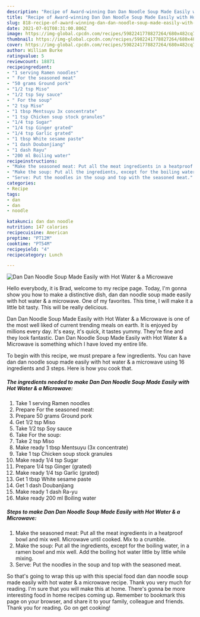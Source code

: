 ```yaml
---
description: "Recipe of Award-winning Dan Dan Noodle Soup Made Easily with Hot Water &amp;amp; a Microwave"
title: "Recipe of Award-winning Dan Dan Noodle Soup Made Easily with Hot Water &amp;amp; a Microwave"
slug: 818-recipe-of-award-winning-dan-dan-noodle-soup-made-easily-with-hot-water-and-amp-a-microwave
date: 2021-07-01T08:31:00.806Z
image: https://img-global.cpcdn.com/recipes/5982241778827264/680x482cq70/dan-dan-noodle-soup-made-easily-with-hot-water-a-microwave-recipe-main-photo.jpg
thumbnail: https://img-global.cpcdn.com/recipes/5982241778827264/680x482cq70/dan-dan-noodle-soup-made-easily-with-hot-water-a-microwave-recipe-main-photo.jpg
cover: https://img-global.cpcdn.com/recipes/5982241778827264/680x482cq70/dan-dan-noodle-soup-made-easily-with-hot-water-a-microwave-recipe-main-photo.jpg
author: William Burke
ratingvalue: 5
reviewcount: 18871
recipeingredient:
- "1 serving Ramen noodles"
- " For the seasoned meat"
- "50 grams Ground pork"
- "1/2 tsp Miso"
- "1/2 tsp Soy sauce"
- " For the soup"
- "2 tsp Miso"
- "1 tbsp Mentsuyu 3x concentrate"
- "1 tsp Chicken soup stock granules"
- "1/4 tsp Sugar"
- "1/4 tsp Ginger grated"
- "1/4 tsp Garlic grated"
- "1 tbsp White sesame paste"
- "1 dash Doubanjiang"
- "1 dash Rayu"
- "200 ml Boiling water"
recipeinstructions:
- "Make the seasoned meat: Put all the meat ingredients in a heatproof bowl and mix well. Microwave until cooked. Mix to a crumble."
- "Make the soup: Put all the ingredients, except for the boiling water, in a ramen bowl and mix well. Add the boiling hot water little by little while mixing."
- "Serve: Put the noodles in the soup and top with the seasoned meat."
categories:
- Recipe
tags:
- dan
- dan
- noodle

katakunci: dan dan noodle 
nutrition: 147 calories
recipecuisine: American
preptime: "PT12M"
cooktime: "PT54M"
recipeyield: "4"
recipecategory: Lunch

---
```



![Dan Dan Noodle Soup Made Easily with Hot Water &amp; a Microwave](https://img-global.cpcdn.com/recipes/5982241778827264/680x482cq70/dan-dan-noodle-soup-made-easily-with-hot-water-a-microwave-recipe-main-photo.jpg)

Hello everybody, it is Brad, welcome to my recipe page. Today, I'm gonna show you how to make a distinctive dish, dan dan noodle soup made easily with hot water &amp; a microwave. One of my favorites. This time, I will make it a little bit tasty. This will be really delicious.

Dan Dan Noodle Soup Made Easily with Hot Water &amp; a Microwave is one of the most well liked of current trending meals on earth. It is enjoyed by millions every day. It's easy, it's quick, it tastes yummy. They're fine and they look fantastic. Dan Dan Noodle Soup Made Easily with Hot Water &amp; a Microwave is something which I have loved my entire life.




To begin with this recipe, we must prepare a few ingredients. You can have dan dan noodle soup made easily with hot water &amp; a microwave using 16 ingredients and 3 steps. Here is how you cook that.

<!--inarticleads1-->

##### The ingredients needed to make Dan Dan Noodle Soup Made Easily with Hot Water &amp; a Microwave:

1. Take 1 serving Ramen noodles
1. Prepare  For the seasoned meat:
1. Prepare 50 grams Ground pork
1. Get 1/2 tsp Miso
1. Take 1/2 tsp Soy sauce
1. Take  For the soup:
1. Take 2 tsp Miso
1. Make ready 1 tbsp Mentsuyu (3x concentrate)
1. Take 1 tsp Chicken soup stock granules
1. Make ready 1/4 tsp Sugar
1. Prepare 1/4 tsp Ginger (grated)
1. Make ready 1/4 tsp Garlic (grated)
1. Get 1 tbsp White sesame paste
1. Get 1 dash Doubanjiang
1. Make ready 1 dash Ra-yu
1. Make ready 200 ml Boiling water




<!--inarticleads2-->

##### Steps to make Dan Dan Noodle Soup Made Easily with Hot Water &amp; a Microwave:

1. Make the seasoned meat: Put all the meat ingredients in a heatproof bowl and mix well. Microwave until cooked. Mix to a crumble.
1. Make the soup: Put all the ingredients, except for the boiling water, in a ramen bowl and mix well. Add the boiling hot water little by little while mixing.
1. Serve: Put the noodles in the soup and top with the seasoned meat.




So that's going to wrap this up with this special food dan dan noodle soup made easily with hot water &amp; a microwave recipe. Thank you very much for reading. I'm sure that you will make this at home. There's gonna be more interesting food in home recipes coming up. Remember to bookmark this page on your browser, and share it to your family, colleague and friends. Thank you for reading. Go on get cooking!

